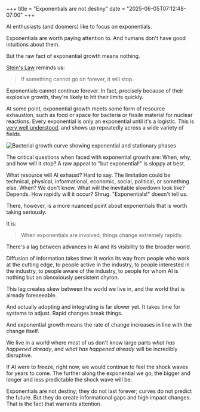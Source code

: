 +++
title = "Exponentials are not destiny"
date = "2025-06-05T07:12:48-07:00"
+++

AI enthusiasts (and doomers) like to focus on exponentials.

Exponentials are worth paying attention to. And humans don't have good intuitions about them.

But the raw fact of exponential growth means nothing.

[Stein's Law](https://en.wikipedia.org/wiki/Herbert_Stein#Stein's_Law) reminds us:

> If something cannot go on forever, it will stop.

Exponentials cannot continue forever. In fact, precisely because of their explosive growth, they're likely to hit their limits quickly.

At some point, exponential growth meets some form of resource exhaustion, such as food or space for bacteria or fissile material for nuclear reactions. Every exponential is only an exponential until it's a logistic. This is [very well understood](https://en.wikipedia.org/wiki/Logistic_function#Applications), and shows up repeatedly across a wide variety of fields.

![Bacterial growth curve showing exponential and stationary phases](https://www.thoughtco.com/thmb/0Uv9YnVuve2zqB0yWr5Cd-CbOIo%3D/1500x1000/filters%3Ano_upscale%28%29%3Amax_bytes%28150000%29%3Astrip_icc%28%29/bacterial_growth_curve-5b56356d4cedfd00371b477b.jpg)

The critical questions when faced with exponential growth are: When, why, and how will it stop? A raw appeal to "but exponential!" is sloppy at best.

What resource will AI exhaust? Hard to say. The limitation could be technical, physical, informational, economic, social, political, or something else. When? We don't know. What will the inevitable slowdown look like? Depends. How rapidly will it occur? Shrug. "Exponentials!" doesn't tell us.

There, however, is a more nuanced point about exponentials that is worth taking seriously.

It is:

> When exponentials are involved, things change extremely rapidly.

There's a lag between advances in AI and its visibility to the broader world.

Diffusion of information takes time: It works its way from people who work at the cutting edge, to people active in the industry, to people interested in the industry, to people aware of the industry, to people for whom AI is nothing but an obnoxiously persistent chyron.

This lag creates skew between the world we live in, and the world that is already foreseeable.

And actually adopting and integrating is far slower yet. It takes time for systems to adjust. Rapid changes break things.

And exponential growth means the rate of change increases in line with the change itself.

We live in a world where most of us don't know large parts _what has happened already_, and _what has happened already_ will be incredibly disruptive.

If AI were to freeze, right now, we would continue to feel the shock waves for years to come. The further along the exponential we go, the bigger and longer and less predictable the shock wave will be.

Exponentials are not destiny; they do not last forever; curves do not predict the future. But they do create informational gaps and high impact changes. That is the fact that warrants attention.
